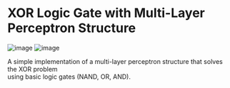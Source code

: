 # XOR Logic Gate with Multi-Layer Perceptron Structure

![image](https://github.com/user-attachments/assets/b10abba7-2b1a-44e8-a3c2-9fd6383d8130)
![image](https://github.com/user-attachments/assets/6f6b7179-1060-42f5-863e-9594df046589)

A simple implementation of a multi-layer perceptron structure that solves the XOR problem  
using basic logic gates (NAND, OR, AND).

